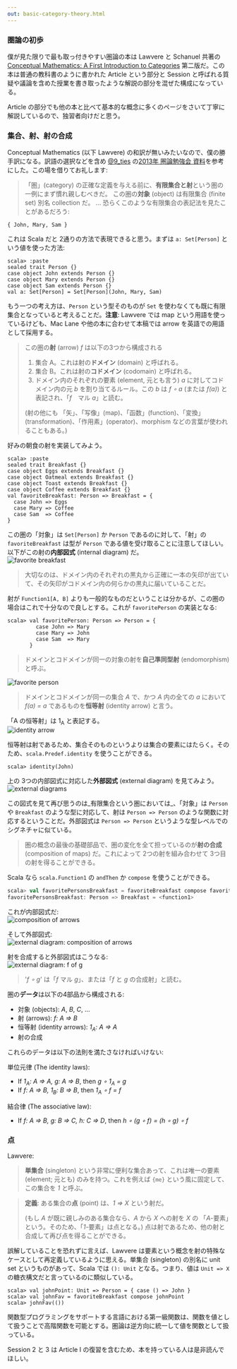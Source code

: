 ```yaml
---
out: basic-category-theory.html
---
```


  [Lawvere]: http://www.cambridge.org/us/academic/subjects/mathematics/logic-categories-and-sets/conceptual-mathematics-first-introduction-categories-2nd-edition
  [@9_ties]: https://twitter.com/9_ties

### 圏論の初歩

僕が見た限りで最も取っ付きやすい圏論の本は Lawvere と Schanuel 共著の [Conceptual Mathematics: A First Introduction to Categories][Lawvere] 第二版だ。この本は普通の教科書のように書かれた Article という部分と Session と呼ばれる質疑や議論を含めた授業を書き取ったような解説の部分を混ぜた構成になっている。

Article の部分でも他の本と比べて基本的な概念に多くのページをさいて丁寧に解説しているので、独習者向けだと思う。

### 集合、射、射の合成

Conceptual Mathematics (以下 Lawvere) の和訳が無いみたいなので、僕の勝手訳になる。訳語の選択などを含め [@9_ties][@9_ties] の[2013年 圏論勉強会 資料](http://nineties.github.io/category-seminar/)を参考にした。この場を借りてお礼します:

> 「圏」(category) の正確な定義を与える前に、**有限集合と射**という圏の一例にまず慣れ親しむべきだ。
> この圏の**対象** (object) は有限集合 (finite set) 別名 collection だ。
> ...
> 恐らくこのような有限集合の表記法を見たことがあるだろう:

```
{ John, Mary, Sam }
```

これは Scala だと 2通りの方法で表現できると思う。まずは `a: Set[Person]` という値を使った方法:

```console:new
scala> :paste
sealed trait Person {}
case object John extends Person {}
case object Mary extends Person {}
case object Sam extends Person {}
val a: Set[Person] = Set[Person](John, Mary, Sam)
```

もう一つの考え方は、`Person` という型そのものが `Set` を使わなくても既に有限集合となっていると考えることだ。**注意**: Lawvere では map という用語を使っているけども、Mac Lane や他の本に合わせて本稿では arrow を英語での用語として採用する。

> この圏の**射** (arrow) *f* は以下の3つから構成される
>
> 1. 集合 A。これは射の**ドメイン** (domain) と呼ばれる。
> 2. 集合 B。これは射の**コドメイン** (codomain) と呼ばれる。
> 3. ドメイン内のそれぞれの要素 (element, 元とも言う) *a* に対してコドメイン内の元 *b* を割り当てるルール。この *b* は *f ∘ a* (または *f(a)*) と表記され、「*f*　マル *a*」と読む。
>
> (射の他にも 「矢」、「写像」(map)、「函数」(function)、「変換」(transformation)、「作用素」(operator)、morphism などの言葉が使われることもある。)

好みの朝食の射を実装してみよう。

```console
scala> :paste
sealed trait Breakfast {}
case object Eggs extends Breakfast {}
case object Oatmeal extends Breakfast {}
case object Toast extends Breakfast {}
case object Coffee extends Breakfast {}
val favoriteBreakfast: Person => Breakfast = {
  case John => Eggs
  case Mary => Coffee
  case Sam  => Coffee
}
```

この圏の「対象」は `Set[Person]` か `Person` であるのに対して、「射」の `favoriteBreakfast` は型が `Person` である値を受け取ることに注意してほしい。以下がこの射の**内部図式** (internal diagram) だ。 <br>
![favorite breakfast](../files/day15-a-favorite-breakfast.png)

> 大切なのは、ドメイン内のそれぞれの黒丸から正確に一本の矢印が出ていて、その矢印がコドメイン内の何らかの黒丸に届いていることだ。

射が `Function1[A, B]` よりも一般的なものだということは分かるが、この圏の場合はこれで十分なので良しとする。これが `favoritePerson` の実装となる:

```console
scala> val favoritePerson: Person => Person = {
         case John => Mary
         case Mary => John
         case Sam  => Mary
       }
```

> ドメインとコドメインが同一の対象の射を**自己準同型射** (endomorphism) と呼ぶ。

![favorite person](../files/day15-c-favorite-person.png)

> ドメインとコドメインが同一の集合 *A* で、かつ *A* 内の全ての *a* において *f(a) = a* であるものを**恒等射** (identity arrow) と言う。

「A の恒等射」は 1<sub>A</sub> と表記する。 <br> ![identity arrow](../files/day15-b-identity.png)

恒等射は射であるため、集合そのものというよりは集合の要素にはたらく。そのため、`scala.Predef.identity` を使うことができる。

```console
scala> identity(John)
```

上の 3つの内部図式に対応した**外部図式** (external diagram) を見てみよう。 <br> ![external diagrams](../files/day15-d-external-diagrams.png)

この図式を見て再び思うのは_有限集合という圏においては_、「対象」は `Person` や `Breakfast` のような型に対応して、射は `Person => Person` のような関数に対応するということだ。外部図式は `Person => Person` というような型レベルでのシグネチャに似ている。

> 圏の概念の最後の基礎部品で、圏の変化を全て担っているのが**射の合成** (composition of maps) だ。これによって 2つの射を組み合わせて 3つ目の射を得ることができる。

Scala なら `scala.Function1` の `andThen` か `compose` を使うことができる。

```scala
scala> val favoritePersonsBreakfast = favoriteBreakfast compose favoritePerson
favoritePersonsBreakfast: Person => Breakfast = <function1>
```

これが内部図式だ: <br> ![composition of arrows](../files/day15-e-composition-of-maps.png)

そして外部図式: <br> ![external diagram: composition of arrows](../files/day15-f-composition-external-diagram.png)

射を合成すると外部図式はこうなる: <br> ![external diagram: f of g](../files/day15-g-external-diagram-f-of-g.png)

> '*f ∘ g*' は「*f* マル *g*」、または「*f* と *g* の合成射」と読む。

圏の**データ**は以下の4部品から構成される:

- 対象 (objects): *A*, *B*, *C*, ...
- 射 (arrows): *f: A => B*
- 恒等射 (identity arrows): *1<sub>A</sub>: A => A*
- 射の合成

これらのデータは以下の法則を満たさなければいけない:

単位元律 (The identity laws):

- If *1<sub>A</sub>: A => A, g: A => B*, then *g ∘ 1<sub>A</sub> = g*
- If *f: A => B, 1<sub>B</sub>: B => B*, then *1<sub>A</sub> ∘ f = f*

結合律 (The associative law):

- If *f: A => B, g: B => C, h: C => D*, then *h ∘ (g ∘ f) = (h ∘ g) ∘ f*

### 点

Lawvere:

> **単集合** (singleton) という非常に便利な集合あって、これは唯一の要素 (element; 元とも) のみを持つ。これを例えば `{me}` という風に固定して、この集合を *1* と呼ぶ。

> **定義**: ある集合の**点** (point) は、*1 => X* という射だ。
>
> (もし *A* が既に親しみのある集合なら、*A* から *X* への射を *X* の 「*A*-要素」という。そのため、「*1*-要素」は点となる。) 点は射であるため、他の射と合成して再び点を得ることができる。

誤解していることを恐れずに言えば、Lawvere は要素という概念を射の特殊なケースとして再定義しているように思える。単集合 (singleton) の別名に unit set というものがあって、Scala では `(): Unit` となる。つまり、値は `Unit => X` の糖衣構文だと言っているのに類似している。

```console
scala> val johnPoint: Unit => Person = { case () => John }
scala> val johnFav = favoriteBreakfast compose johnPoint
scala> johnFav(())
```

関数型プログラミングをサポートする言語における第一級関数は、関数を値として扱うことで高階関数を可能とする。圏論は逆方向に統一して値を関数として扱っている。

Session 2 と 3 は Article I の復習を含むため、本を持っている人は是非読んでほしい。
